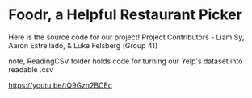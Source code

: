 # Foodr, a Helpful Restaurant Picker

Here is the source code for our project!
Project Contributors - Liam Sy, Aaron Estrellado, & Luke Felsberg (Group 41)

note, ReadingCSV folder holds code for turning our Yelp's dataset into readable .csv

https://youtu.be/tQ9Gzn2BCEc
